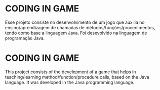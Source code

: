 # CODING IN GAME 

Esse projeto consiste no desenvolvimento de um jogo que auxilia no ensino/aprendizagem de chamadas de métodos/funções/procedimentos, tendo como base a linguagem Java. 
Foi desevolvido na linguagem de programação Java.


# CODING IN GAME

This project consists of the development of a game that helps in teaching/learning method/function/procedure calls, based on the Java language.
It was developed in the Java programming language.

